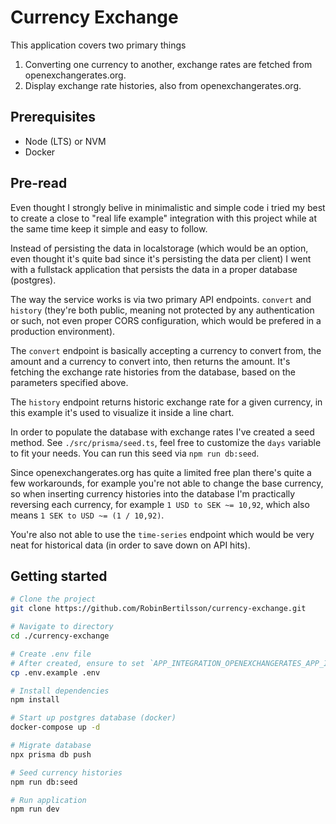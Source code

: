 # Currency Exchange

This application covers two primary things
1. Converting one currency to another, exchange rates are fetched from openexchangerates.org.
2. Display exchange rate histories, also from openexchangerates.org.

## Prerequisites
* Node (LTS) or NVM
* Docker

## Pre-read

Even thought I strongly belive in minimalistic and simple code i tried my best to create a close to "real life example" integration with this project while at the same time keep it simple and easy to follow.

Instead of persisting the data in localstorage (which would be an option, even thought it's quite bad since it's persisting the data per client) I went with a fullstack application that persists the data in a proper database (postgres).

The way the service works is via two primary API endpoints. `convert` and `history` (they're both public, meaning not protected by any authentication or such, not even proper CORS configuration, which would be prefered in a production environment).

The `convert` endpoint is basically accepting a currency to convert from, the amount and a currency to convert into, then returns the amount. It's fetching the exchange rate histories from the database, based on the parameters specified above.

The `history` endpoint returns historic exchange rate for a given currency, in this example it's used to visualize it inside a line chart.

In order to populate the database with exchange rates I've created a seed method. See `./src/prisma/seed.ts`, feel free to customize the `days` variable to fit your needs. You can run this seed via `npm run db:seed`.

Since openexchangerates.org has quite a limited free plan there's quite a few workarounds, for example you're not able to change the base currency, so when inserting currency histories into the database I'm practically reversing each currency, for example `1 USD to SEK ~= 10,92`, which also means `1 SEK to USD ~= (1 / 10,92)`.

You're also not able to use the `time-series` endpoint which would be very neat for historical data (in order to save down on API hits).

## Getting started
```bash
# Clone the project
git clone https://github.com/RobinBertilsson/currency-exchange.git

# Navigate to directory
cd ./currency-exchange

# Create .env file
# After created, ensure to set `APP_INTEGRATION_OPENEXCHANGERATES_APP_ID`.
cp .env.example .env

# Install dependencies
npm install

# Start up postgres database (docker)
docker-compose up -d

# Migrate database
npx prisma db push

# Seed currency histories
npm run db:seed

# Run application
npm run dev
```
